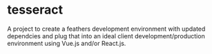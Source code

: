 # tesseract
A project to create a feathers development environment with updated dependcies and plug that into an ideal client development/production environment using Vue.js and/or React.js.
